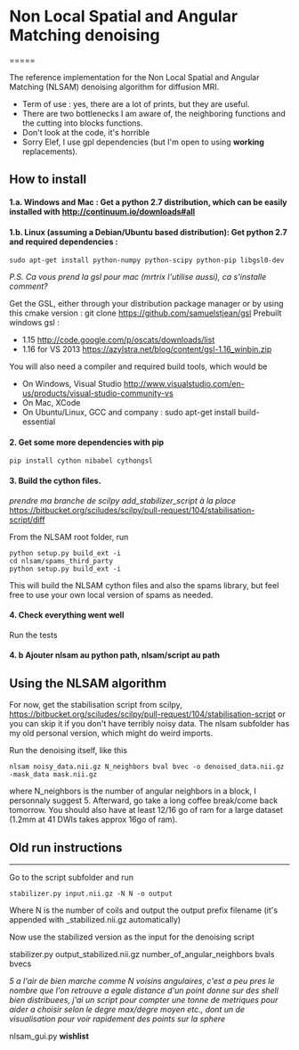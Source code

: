 # Non Local Spatial and Angular Matching denoising
=====

The reference implementation for the Non Local Spatial and Angular Matching (NLSAM) denoising algorithm for diffusion MRI.

+ Term of use : yes, there are a lot of prints, but they are useful.
+ There are two bottlenecks I am aware of, the neighboring functions and the cutting into blocks functions.
+ Don't look at the code, it's horrible
+ Sorry Elef, I use gpl dependencies (but I'm open to using **working** replacements).

## How to install

#### 1.a. Windows and Mac : Get a python 2.7 distribution, which can be easily installed with http://continuum.io/downloads#all

#### 1.b. Linux (assuming a Debian/Ubuntu based distribution): Get python 2.7 and required dependencies :

```shell
sudo apt-get install python-numpy python-scipy python-pip libgsl0-dev
```
*P.S. Ca vous prend la gsl pour mac (mrtrix l'utilise aussi), ca s'installe comment?*

Get the GSL, either through your distribution package manager or by using this cmake version : git clone https://github.com/samuelstjean/gsl
Prebuilt windows gsl : 
+ 1.15 http://code.google.com/p/oscats/downloads/list
+ 1.16 for VS 2013 https://azylstra.net/blog/content/gsl-1.16_winbin.zip

You will also need a compiler and required build tools, which would be
+ On Windows, Visual Studio http://www.visualstudio.com/en-us/products/visual-studio-community-vs
+ On Mac, XCode
+ On Ubuntu/Linux, GCC and company : sudo apt-get install build-essential

#### 2. Get some more dependencies with pip

```shell
pip install cython nibabel cythongsl
```

#### 3. Build the cython files.
*prendre ma branche de scilpy add_stabilizer_script à la place*
https://bitbucket.org/sciludes/scilpy/pull-request/104/stabilisation-script/diff

From the NLSAM root folder, run
```shell
python setup.py build_ext -i
cd nlsam/spams_third_party
python setup.py build_ext -i
```

This will build the NLSAM cython files and also the spams library, but feel free to use your own local version of spams as needed.

#### 4. Check everything went well
Run the tests
 
#### 4. b Ajouter nlsam au python path, nlsam/script au path

## Using the NLSAM algorithm
For now, get the stabilisation script from scilpy, https://bitbucket.org/sciludes/scilpy/pull-request/104/stabilisation-script or you can skip it if you don't have terribly noisy data. The nlsam subfolder has my old personal version, which might do weird imports. 

Run the denoising itself, like this
```shell
nlsam noisy_data.nii.gz N_neighbors bval bvec -o denoised_data.nii.gz -mask_data mask.nii.gz
```
where N_neighbors is the number of angular neighbors in a block, I personnaly suggest 5. Afterward, go take a long coffee break/come back tomorrow. You should also have at least 12/16 go of ram for a large dataset (1.2mm at 41 DWIs takes approx 16go of ram).




## Old run instructions
-----------------------------
Go to the script subfolder and run
```shell
stabilizer.py input.nii.gz -N N -o output
```

Where N is the number of coils and output the output prefix filename (it's appended with _stabilized.nii.gz automatically)

Now use the stabilized version as the input for the denoising script

stabilizer.py output_stabilized.nii.gz number_of_angular_neighbors bvals bvecs

*5 a l'air de bien marche comme N voisins angulaires, c'est a peu pres le nombre que l'on retrouve
a egale distance d'un point donne sur des shell bien distribuees, j'ai un script pour compter
une tonne de metriques pour aider a choisir selon le degre max/degre moyen etc., dont un de visualisation pour
voir rapidement des points sur la sphere*

nlsam_gui.py __wishlist__
